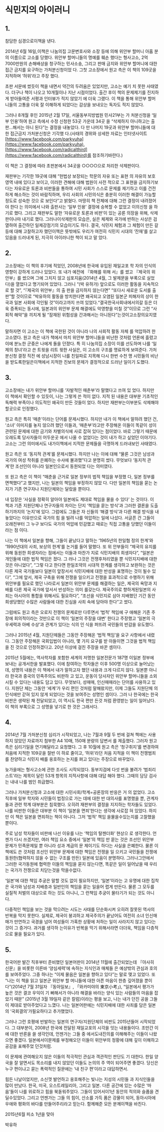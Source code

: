 # 식민지의 아이러니

## 1.

참담한 심경으로이책을 낸다.

2014년 6월 16일,이책은 나눔의집 고문변호사와 소장 등에 의해 위안부 할머니 아홉 분의 이름으로 고소를 당했다. 위안부 할머니들의 명예를 훼손 했다는 형사고소, 2억 7000만원의 손해배상을 청구하는 민사소송, 그리고 판매 금지와 위안부 할머니에 대한 접근 금지를 요구하는 가처분신청이었 다. 그첫 고소장에서 원고 측은 이 책의 109곳을 지적하며 ‘허위’라고 주장 했다.

초판 서문에 썼듯이 책을 내면서 약간의 두려움은 있었지만, 고소는 예기 치 못한 사태였다. 더구나 책이 나오고 10개월이나 지난 시점이었다. 출간 후이 책의 문제제기를 진지하게 받아들여준 서평과 인터뷰가 적지 않았기 에 더욱 그랬다. 이 책을 통해 위안부 할머니들의 고통을 더욱 잘 이해하게 되었다는 감상을 보내오는 독자도 적지 않았다.

그러나 8개월 후인 2015년 2월 17일, 서울동부지방법원 민사21부는 가 처분신청을 ‘일부 인용’하여 원고 측에서 수정 신청한 53곳 가운데 34곳 을 “삭제하지 아니하고는 출판…해서는 아니 된다”는 결정을 내놓았다. 다 만 나머지 19곳과 위안부 할머니들에 대한 접근금지 가처분신청은 기각했 다.(사태의 경위와 상세한 자료는 인터넷사이트 [https://www.facebook.com/parkyuha](https://www.facebook.com/parkyuha), [https://www.facebook.com/radicalthird](https://www.facebook.com/radicalthird)를 참조하기바란다.)

이 책은 그 결정에 따라 초판본에서 34곳을 ○○○○으로 처리한 삭제판이다.

재판부는 기각한 19곳에 대해 “헌법상 보장되는 학문의 자유 또는 표현 의 자유의 보호영역 내에 있다고 보이고, 이러한 견해에 대해 법원이 사전 적으로 그 표현을 금지하기보다는 자유로운 토론과 비판들을 통하여 시민 사회가 스스로 문제를 제기하고 이를 건전하게 해소하는 것이 바람직하며, 우리 사회의 시민의식은 충분히 이러한 해결이 가능할 정도로 성숙한 것으 로 보인다”고 밝혔다. 마땅히 책 전체에 대해 그런 결정이 내려졌어야 한다 는 의미에서 나와 출판사는 ‘일부 인용’ 결정에 승복할 수 없었고 이의신청 을 하기로 했다. 그리고 재판부도 말한 ‘자유로운 토론과 비판’이 있는 공론 의장을 위해, 삭제판이나마 내기로 했다.
그러나이삭제판의 모습은, 실은 체제와 국가에 반하는 사상은 검열하여 출간하던 일제강점기의 모습이기도 하다. 결국, 식민지 체험과 그 체험이 만든 갈등에 대해 고찰하고자 했던이책은 뜻밖에도 우리가 여전히 식민지 시대의 ‘잔재’를 살고 있음을 드러내게 된, 지극히 아이러니한 책이 되고 말 았다.

## 2.

고소장에는 이 책의 후기에 적었던, 2008년에 한국에 유입된 재일교포 학 자의 인식의 영향이 강하게 드러나 있었다. 또 내가 예전에 『화해를 위해 서』를 썼고 『제국의 위안부』를 썼으며 그에 그치지 않고 심포지움(2014년 4월, 그 발제문을 부록으로 실었다)을 열었다고 명기되어 있었다. 그러니 “(박 유하가) 앞으로도 이러한 활동을 지속적으로 할 것”, “『제국의 위안부』의 출 판을 금지하지 않는다면” “또다시 새로운 도서를 출판”할 것이므로 “박유하의 활동을 방치한다면 왜곡되고 오염된 일본군 피해자의 상이 한국과 일본 사회에 각인될 것”이라고까지 쓰여 있었다.“결국한국사회내에서의갈 등은 더욱 증폭되는 동시에, 일본과의 위안부 문제 해결에도 악영향을 미칠 것”이므로 그런 “사회적 해악”을 끼치게 될 “잠재된 위험성을 간과해서는 아니된다”는것이고소장의요지였다.

말하자면 이 고소는 이 책에 국한된 것이 아니라 나의 사회적 활동 자체 를 억압하려 한 고소였다. 원고 측은 내가 책에서 마치 위안부 할머니들을 비난한 것처럼 언론에 흘렸고 이에 분노한 군중은 나에게 돌을 던졌다. 특 히 나눔의집 소장이 이를 선도하며 나를 ‘일제의 창녀’라고 쓴 트윗을 리트 윗한 사실은, 이 고소의 구조를 명료하게 보여준다. 가처분신청 결정 직전 에 성남시장이 나를 친일파로 지목해 다시 한번 수천 명 시민들의 비난을 받도록한일은이책에서 지적한 진보의 문제가 결정적으로 드러난 일이기 도했다.

## 3.

고소장에는 내가 위안부 할머니를 ‘자발적인 매춘부’라 말했다고 쓰여 있 었다. 하지만 이 책에서 확인할 수 있듯이, 나는 그렇게 쓴 적이 없다. 지적 된 내용은 대부분 기초적인 독해력 부족이나 의도적인 왜곡이 만든 것들이 었다. 하지만 재판부는이부분도 삭제해야할곳으로 인정했다.

원고 측은 특히 ‘매춘’이라는 단어를 문제시했다. 하지만 내가 이 책에서 말하려 했던 건, ‘소녀’ 이미지를 놓지 않으려 했던 이들과, ‘매춘부’라고만 주장해온 이들이 똑같이 성이 관련된 문제에 대한 금기와 차별의식에 사로 잡혀 있다는 점이었다. 바로 그렇기 때문에 오래도록 당사자들이 어두운곳 에서 나올 수 없었다는 것이 내가 하고 싶었던 이야기다. 고소는 그런 의미에서도 내가이책에서 지적한 문제들을 극명하게 드러내보인 사태였다.

원고 측은 또 ‘동지적 관계’를 문제시했다. 하지만 나는 이에 대해 “물론 그것은 남성과 국가의 여성 착취를 은폐하는 수사에 불과했”다고 분명히 썼다. 무엇보다 ‘동지적 관계’란 조선인이 아니라 일본인으로서 동원되었 다는 의미였다.

또 원고 측은 이 책이 “매춘을 근거로 일본 정부의 법적 책임을 부정했 다, 일본 정부를 면책했다”고 했지만, 나는 일본의 책임을 부정하지 않았 다. 다만 일본의 책임을 묻는 논지가 기존 연구자나 지원단체와는 달랐을 뿐이다.

내 입장은 ‘사실을 정확히 알아야 일본에도 제대로 책임을 물을 수 있다’ 는 것이다. 이 책과 기존 지원단체나 연구자들의 차이는 단지 ‘책임을 묻는 방식’과 그러한 결론을 도출하기까지의 ‘논지’에 있다. 그럼에도 그들은 자 신들의 ‘해결 방식’과 다른 해결 방식을 내놓았다는 이유만으로 국가의 힘 을 빌려 나를 억압하는 일에 나섰다. 서글픈 건 그들이 오래전부터 그 누구 보다도 국가의 억압에 민감했고 때로는 직접 고통을 당했던 이들이라는 점 이다.

나는 이 책에서 일본을 향해, 그들이 끝났다고 말하는 ‘1965년의 한일협 정의 한계’와 ‘1990년대의 사죄, 보상의 한계’를 논거를 들어 말했다. 또 위 안부들이 “제국의 유지를 위해 동원한 희생자라는 점에서는 이들과 마찬가 지로 식민지배의 희생자다”, “일본은 개인들에 대한 법적 책임은 졌다. 그 러나 그것은 전쟁후처리였을 뿐 식민지지배에 대한 것은 아니었다”, “그렇 다고 한다면 한일조약의 시대적 한계를 생각하고 보완하는 것은 다른 제국 국가들보다 일본이 앞장서서 식민지배에 대한 반성을 표명하는 것이 될수 있다”, “그에 앞서, 제국 구축을 위해 전쟁을 일으키고 전쟁을 효과적으로 수행하기 위해 위안부를 필요로 했던 나라로서 일본이 위안부 문제를 해결하는 일은, 제국의 욕망과 지배를 다른 제국 국가에 앞서서 반성하는 의미 를갖는다. 제국주의로 향하게된일본의 사죄는 아시아의 통합을 위해서도 필요하다”, “조선을 식민지로 삼아 지배했던 기간 동안 희생당했던 수많은 사람들에 대한 진심을 사죄 속에 담아야 한다”고 썼다.

그럼에도 원고 측은 오로지 전쟁의 문제로만 다루면서 ‘법적’ 책임에 구 애해온 기존 주장에 회의적이라는 것만으로 이 책이 ‘일본의 주장을 대변’ 한다고 주장했고 ‘일본의 극우세력과 아베 수상’과 관계가 있다는 식의 인 식을 퍼뜨려 국민들의 반감을 유도했다.

그러나 2015년 4월, 지원단체들은 그동안 주장해온 ‘법적 책임’을 요구 사항에서 내렸다. 그동안 주장해온 국회입법이 아니라, 몇 가지 요구를 받 아들이면 그것을 법적 책임을 진 것으로 인정하겠다고. 20년 이상에 걸친 주장을 바꾼 셈이다.

2015년 5월에는, 역사학자를 포함한 세계의 저명한 일본전문가 187명 이일본 정부에 보내는 공개서한을 발표했다. 이에 참여하는 학자들은 이후 500명 이상으로 늘어났는데, 성명의 내용은 이 책에서 내가 말하고자 했던 내용과 크게 다르지 않다. 일본뿐 아니라 한국과 중국의 민족주의도 비판하 고 있고, 운동이 당사자인 위안부 할머니들을 소외시킬 수 있다는 내용도 담고 있다. 무엇보다, 성매매, 인신매매라는 단어를 사용하고 있다. 지원단 체는 그동안 ‘세계’가 우리 편인 것처럼 말해왔지만, 이제 그들도 지원단체 의 인식에만 갇혀 있지 않게 되었다는 것을 보여주는 성명인 셈이다. 그러 나 한국에는 한국 비판은 생략된 채 전달되었고, 이 역시도 한국 편만 든것 처럼 환영받는 일이 일어났다. 이 책의 부록으로 그 성명을 넣기로 한 것은 그래서다.

## 4.

2014년 7월 가처분신청 심리가 시작되었고, 나는 7월과 9월 두 번에 걸쳐 책에는 사용하지 않았던 자료까지 첨부한 A4 10매, 150매 분량의 답변서 를 제출했다. 그러자 원고 측은 심리기일을 연기해달라고 요청했다. 그 후 10월에 원고 측은 ‘청구취지’를 변경하여 처음에 지적한 109곳을 절반 이 하로 줄이고, ‘허위’라던 처음 지적을 이 책이 전쟁범죄를 찬양하고 식민지 배를 옹호하는 논지를 펴고 있다는 주장으로 바꾸었다.

늦가을에는 형사고소에 관한 조사도 시작되었다. 동부지검에 다섯 번을 불려가 ‘범죄리스트’라는 제목이 달린 53개 항목의 지적사항에 대해 대답 해야 했다. 그때의 담당 검사는 내내 나를 범인 취급했다.

그러나 가처분신청과 고소에 대한 시민사회/학계=공론장의 반응은 거 의 없었다. 고소 직후에 일부 학자와 시민들이 법정으로 가는 데에 대한 반 대의사를 표명했을 뿐, 관계자들과 관련 학계 대부분은 침묵했다. 오히려 재판부의 결정을 지지하는 학자들도 있었다.
나를 비판한 이들은 대부분 이 책이 ‘일본을 면죄’한다는 생각에 사로잡 혀 있었다. 하지만 이 책은 일본을 면죄하는 책이 아니다. 그저 ‘법적’ 책임 을물을수있는지를 고찰했을 뿐이다.

주로 남성 학자들이 비판에 나선 이유를 나는 ‘책임의 탈젠더화’ 현상으 로 생각한다. 언젠가 다시 쓰겠지만, 여러 책임 요소 중에서 ‘일본’의 책임 만 묻는 것은 조선인 위안부 문제가 민족문제일 뿐 아니라 성과 계급의 문 제이기도 하다는 사실을 은폐한다.
물론 이 책에도 쓴 것처럼 조선인 위안부 문제에 대한 책임은 전쟁을 일 으키고 국민들을 전쟁에 동원한(협력하지 않을 수 없는 구조를 만든) 일본에 있음이 분명하다. 그러나그안에서 그러한 국가동원에 협력한 이들의 책임을 묻지 않는다면, 똑같은 일이 일어났을 때 우리는 국가가 전쟁으로 치닫는것을 막을수없다.

‘일본’에 대한 책임 추궁은 말할 것도 없이 필요하지만, ‘일본’이라는 고 유명에 대한 집착은 국가와 남성과 지배층과 일반인의 책임을 묻는 일을어 렵게 만든다. 물론 그 모두를 실질적 처벌의 대상으로 하는 것도 아니니, 그 런책임 추궁이 물타기가 되는 것도 아니다.

다중적인 책임을 보는 것을 막으려는 시도는 사태를 단순화시켜 오히려 잘못된 역사의 반복을 막지 못한다. 실제로, 제국이 붕괴하고 제국주의가 끝났어도 여전히 소녀 인신매매가 만연하고 국경을 넘어 여성들이 가혹한 상황에 처하는 일이 사라지지 않고 있다는 것이 그 증거다. 과거를 생각하 는이유가 반복을 막기 위해서라면 더더욱, 책임을 다층적으로 물을 필요가 있다.

## 5.

한국어판 발간 직후부터 준비했던 일본어판이 2014년 11월에 출간되었는데 『아사히 신문』을 비롯한 이른바 ‘양심세력’에 속하는 지식인과 매체들 은 예상밖의 관심과 호의를 보여주었다. 그중 하나는 “이제 물음은 일본을 향하고 있다”는 말로 맺고 있었다. 또 “나는 이 책을 읽고 일본군 위안부 할 머니들에 대한 아픈 마음이 한층 깊어졌을 뿐이다”(2014년 7월 31일자 『동아일보』, 「와카미야의 東京小考」), “일본에서 평가가 높은 것은 결코 우익이 기 뻐해서가 아니라 해결을 바라는 양식 있는 사람들의 마음을 잡았기 때문” (2015년 3월 19일자 같은 칼럼)이라는 평을 보고, 나는 내가 던진 공을 그들이 제대로 받아주었다고 느꼈다. 나는 일본어판에는 식민지배에 대한 사죄를 담은 일본의 ‘국회결의’가필요하다고 추가했었다.

그러나 그런 호평에 반발하는 일본의 연구자/지원단체의 비판도 2015년들어 시작되었다. 그 대부분이, 2008년 한국에 전달된 재일교포의 시각을 잇는 내용들이다. 조만간 이에 대한 반론을 쓸 생각인데, 언젠가는 그들 중 에서도내진의를 이해해주는 이들이 나왔으면 좋겠다. 일본에서이문제를 부정해오던 이들이 위안부의 정황에 대해 깊이 이해하고 공감을 표해주었 던것처럼.

이 문제에 관여해오지 않은 이들의 적극적인 관심과 객관적인 판단도 기 대한다. 한일 양국을 잘 알면서도 목소리를 내지 않았던 이들도 논의의 주 역이 되어주면 좋겠다. 당신은 누구 편이냐고 묻는 폭력적인 질문에는 ‘내 친구 편’이라고 대답하면서.

힘든 나날이었지만, 소신껏 발언하고 옹호해주는 빛나는 지성의 시민들 과 지식인들을 많이 만났다. 한국, 미국, 오스트레일리아, 그리고 일본. 다른 공간에 있는 수많은 ‘마음’들이 나를 위로하고 힘을 북돋워주었다. 그들이 있어서이1년 동안의 적의와 슬픔을 견딜수있었다. 그리고 언젠가는 그들 의 힘이, 산소를 가득 품은 강물이 되어, 동아시아에 우애와 평화의 바다를 만들어주리라고 믿는다. 함께해준 모든 분께이책을 바친다.

2015년6월 피소 1년을 맞아

박유하